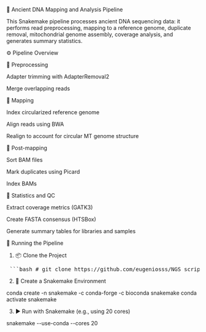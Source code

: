 🧬 Ancient DNA Mapping and Analysis Pipeline

This Snakemake pipeline processes ancient DNA sequencing data: it performs read preprocessing, mapping to a reference genome, duplicate removal, mitochondrial genome assembly, coverage analysis, and generates summary statistics.

⚙️ Pipeline Overview

🔹 Preprocessing

Adapter trimming with AdapterRemoval2

Merge overlapping reads


🔹 Mapping

Index circularized reference genome

Align reads using BWA

Realign to account for circular MT genome structure

🔹 Post-mapping

Sort BAM files

Mark duplicates using Picard

Index BAMs

🔹 Statistics and QC

Extract coverage metrics (GATK3)

Create FASTA consensus (HTSBox)

Generate summary tables for libraries and samples

🚀 Running the Pipeline
1. 📦 Clone the Project
   
<pre> ```bash # git clone https://github.com/eugeniosss/NGS_scripts ``` </pre>

2. 🧪 Create a Snakemake Environment
   
conda create -n snakemake -c conda-forge -c bioconda snakemake
conda activate snakemake

3. ▶️ Run with Snakemake (e.g., using 20 cores)

snakemake --use-conda --cores 20
